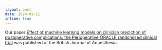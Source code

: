 ```yaml
---
layout: post
date: 2024-09-11
inline: true
---
```


Our paper [Effect of machine learning models on clinician prediction of postoperative complications: the Perioperative ORACLE randomised clinical trial](https://doi.org/10.1016/j.bja.2024.08.004) was published at the British Journal of Anaesthesia.